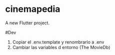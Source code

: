 # cinemapedia

A new Flutter project.

#Dev
1. Copiar el .env.template y renombrarlo a .env
2. Cambiar las variables d entorno (The MovieDb)